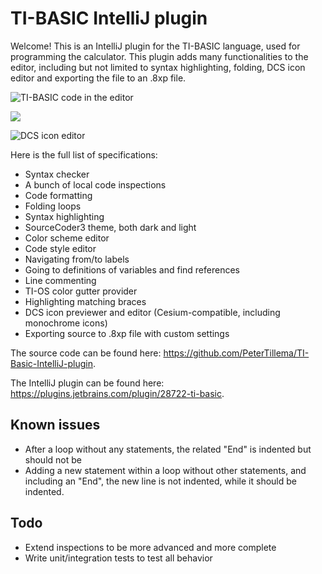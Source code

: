 # TI-BASIC IntelliJ plugin
Welcome! This is an IntelliJ plugin for the TI-BASIC language, used for programming the calculator. This plugin
adds many functionalities to the editor, including but not limited to syntax highlighting, folding, DCS icon editor
and exporting the file to an .8xp file.

![TI-BASIC code in the editor](images/basic_editor.png)

![](images/run_config.png)

![DCS icon editor](images/dcs_icon_editor.png)

Here is the full list of specifications:    

 - Syntax checker
 - A bunch of local code inspections
 - Code formatting
 - Folding loops
 - Syntax highlighting
 - SourceCoder3 theme, both dark and light
 - Color scheme editor
 - Code style editor
 - Navigating from/to labels
 - Going to definitions of variables and find references
 - Line commenting
 - TI-OS color gutter provider
 - Highlighting matching braces
 - DCS icon previewer and editor (Cesium-compatible, including monochrome icons)
 - Exporting source to .8xp file with custom settings

The source code can be found here: https://github.com/PeterTillema/TI-Basic-IntelliJ-plugin.

The IntelliJ plugin can be found here: https://plugins.jetbrains.com/plugin/28722-ti-basic.

## Known issues
 - After a loop without any statements, the related "End" is indented but should not be
 - Adding a new statement within a loop without other statements, and including an "End", the new line is not
    indented, while it should be indented.

## Todo
 - Extend inspections to be more advanced and more complete
 - Write unit/integration tests to test all behavior
